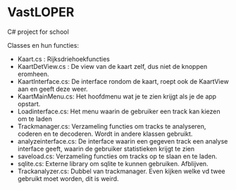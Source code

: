 # VastLOPER
C# project for school


Classes en hun functies:

- Kaart.cs :            Rijksdriehoekfuncties
- KaartDetView.cs :     De view van de kaart zelf, dus niet de knoppen eromheen.
- KaartInterface.cs:    De interface rondom de kaart, roept ook de KaartView aan en geeft deze weer.
- KaartMainMenu.cs:     Het hoofdmenu wat je te zien krijgt als je de app opstart.
- Loadinterface.cs:     Het menu waarin de gebruiker een track kan kiezen om te laden
- Trackmanager.cs:      Verzameling functies om tracks te analyseren, coderen en te decoderen. Wordt in andere klassen gebruikt.
- analyzeinterface.cs:  De interface waarin een gegeven track een analyse interface geeft, waarin de gebruiker statistieken krijgt te zien
- saveload.cs:          Verzameling functies om tracks op te slaan en te laden.
- sqlite.cs:            Externe library om sqlite te kunnen gebruiken. Afblijven.
- Trackanalyzer.cs:     Dubbel van trackmanager. Even kijken welke vd twee gebruikt moet worden, dit is weird.
